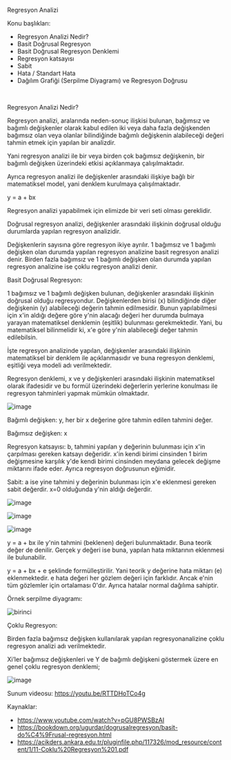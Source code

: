 Regresyon Analizi

Konu başlıkları:
- Regresyon Analizi Nedir?
- Basit Doğrusal Regresyon
- Basit Doğrusal Regresyon Denklemi
- Regresyon katsayısı
- Sabit
- Hata / Standart Hata
- Dağılım Grafiği (Serpilme Diyagramı) ve Regresyon Doğrusu

<br>

Regresyon Analizi Nedir?

Regresyon analizi, aralarında neden-sonuç ilişkisi bulunan, bağımsız ve bağımlı değişkenler olarak kabul edilen iki veya daha fazla değişkenden bağımsız olan veya olanlar bilindiğinde bağımlı değişkenin alabileceği değeri tahmin etmek için yapılan bir analizdir.

Yani regresyon analizi ile bir veya birden çok bağımsız değişkenin, bir bağımlı değişken üzerindeki etkisi açıklanmaya çalışılmaktadır.

Ayrıca regresyon analizi ile değişkenler arasındaki ilişkiye bağlı bir matematiksel model, yani denklem kurulmaya çalışılmaktadır.

y = a + bx

Regresyon analizi yapabilmek için elimizde bir veri seti olması gereklidir.

Doğrusal regresyon analizi, değişkenler arasındaki ilişkinin doğrusal olduğu durumlarda yapılan regresyon analizidir.

Değişkenlerin sayısına göre regresyon ikiye ayrılır. 1 bağımsız ve 1 bağımlı değişken olan durumda yapılan regresyon analizine basit regresyon analizi denir. Birden fazla bağımsız ve 1 bağımlı değişken olan durumda yapılan regresyon analizine ise çoklu regresyon analizi denir.

Basit Doğrusal Regresyon:

1 bağımsız ve 1 bağımlı değişken bulunan, değişkenler arasındaki ilişkinin doğrusal olduğu regresyondur. Değişkenlerden birisi (x) bilindiğinde diğer değişkenin (y) alabileceği değerin tahmin edilmesidir. Bunun yapılabilmesi için x'in aldığı değere göre y'nin alacağı değeri her durumda bulmaya yarayan matematiksel denklemin (eşitlik) bulunması gerekmektedir. Yani, bu matematiksel bilinmelidir ki, x'e göre y'nin alabileceği değer tahmin edilebilsin.

İşte regresyon analizinde yapılan, değişkenler arasındaki ilişkinin matematiksel bir denklem ile açıklanmasıdır ve buna regresyon denklemi, eşitliği veya modeli adı verilmektedir.

Regresyon denklemi, x ve y değişkenleri arasındaki ilişkinin matematiksel olarak ifadesidir ve bu formül üzerindeki değerlerin yerlerine konulması ile regresyon tahminleri yapmak mümkün olmaktadır.

![image](https://user-images.githubusercontent.com/54947066/198352268-02a4e89e-bcba-49d4-a8d5-92b17c06a8c1.png)

Bağımlı değişken: y, her bir x değerine göre tahmin edilen tahmini değer.

Bağımsız değişken: x

Regresyon katsayısı: b, tahmini yapılan y değerinin bulunması için x'in çarpılması gereken katsayı değeridir. x'in kendi birimi cinsinden 1 birim değişmesine karşılık y'de kendi birimi cinsinden meydana gelecek değişme miktarını ifade eder. Ayrıca regresyon doğrusunun eğimidir.

Sabit: a ise yine tahmini y değerinin bulunması için x'e eklenmesi gereken sabit değerdir. x=0 olduğunda y'nin aldığı değerdir.

![image](https://user-images.githubusercontent.com/54947066/198353907-1f50c4c3-e7b3-47a5-a16a-e0ee7e500c06.png)

![image](https://user-images.githubusercontent.com/54947066/198354124-437d79ab-592f-49ff-8234-cd74aa29af5b.png)

![image](https://user-images.githubusercontent.com/54947066/198354208-5b1c5edb-379b-46d3-9548-7c71d63a5030.png)

y = a + bx ile y'nin tahmini (beklenen) değeri bulunmaktadır. Buna teorik değer de denilir. Gerçek y değeri ise buna, yapılan hata miktarının eklenmesi ile bulunabilir.

y = a + bx + e şeklinde formülleştirilir. Yani teorik y değerine hata miktarı (e) eklenmektedir. e hata değeri her gözlem değeri için farklıdır. Ancak e'nin tüm gözlemler için ortalaması 0'dır. Ayrıca hatalar normal dağılıma sahiptir.

Örnek serpilme diyagramı:

![birinci](https://user-images.githubusercontent.com/54947066/198357921-5cb237a7-95a7-4d60-aeb9-4c2499c647e3.png)

Çoklu Regresyon:

Birden fazla bağımsız değişken kullanılarak yapılan regresyonanalizine çoklu regresyon analizi adı verilmektedir.

Xi’ler bağımsız değişkenleri ve Y de bağımlı
değişkeni göstermek üzere en genel çoklu
regresyon denklemi; 

![image](https://user-images.githubusercontent.com/54947066/198358976-640f1e55-48dc-4e17-b2d5-56e3ea34ff48.png)

Sunum videosu: https://youtu.be/RTTDHoTCo4g

Kaynaklar:
- https://www.youtube.com/watch?v=pGU8PWSBzAI
- https://bookdown.org/ugurdar/dogrusalregresyon/basit-do%C4%9Frusal-regresyon.html
- https://acikders.ankara.edu.tr/pluginfile.php/117326/mod_resource/content/1/11-Coklu%20Regresyon%201.pdf

